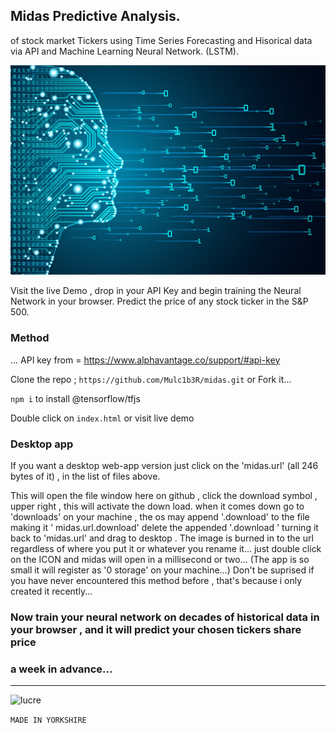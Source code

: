 ## Midas Predictive Analysis.

of stock market Tickers using Time Series Forecasting and Hisorical data via API 
and Machine Learning Neural Network. (LSTM).

![midas](midas.jpg)

Visit the live Demo , drop in your API Key and begin training the Neural Network in your browser.
Predict the price of any stock ticker in the S&P 500.

### Method

... API key from =  https://www.alphavantage.co/support/#api-key

Clone the repo ; ```https://github.com/Mulc1b3R/midas.git```   or Fork it...

```npm i``` to install @tensorflow/tfjs

Double click on ```index.html```  or visit live demo 

### Desktop app
If you want a desktop web-app version just click on the 'midas.url' (all 246 bytes of it) , in the list of files above.

This will open the file window here on github , click the download symbol , upper right , this will activate the down load.
when it comes down go to 'downloads' on your machine , the os may append '.download' to the file making it ' midas.url.download'
delete the appended '.download ' turning it back to 'midas.url' and drag to desktop . The image is burned in to the url regardless of where you put it
or whatever you rename it...
just double click on the ICON and midas will open in a millisecond or two...
(The app is so small it will register as '0 storage' on your machine...)
Don't be suprised if you have never encountered this method before , that's because i only created it recently...

### Now train your neural network on decades of historical data in your browser , and it will predict your chosen tickers share price
### a week in advance...

***************************************************************************************************************************************************************************************************************************

![lucre](tickers.png)



```MADE IN YORKSHIRE```



